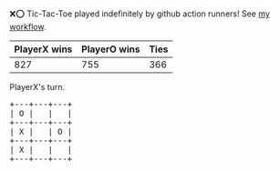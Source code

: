 :x::o: Tic-Tac-Toe played indefinitely by github action runners! See [my workflow](.github/workflows/play.yaml).

|PlayerX wins|PlayerO wins|Ties|
|-|-|-|
|827|755|366|

PlayerX's turn.

<pre>
+---+---+---+
| O |   |   |
+---+---+---+
| X |   | O |
+---+---+---+
| X |   |   |
+---+---+---+
</pre>